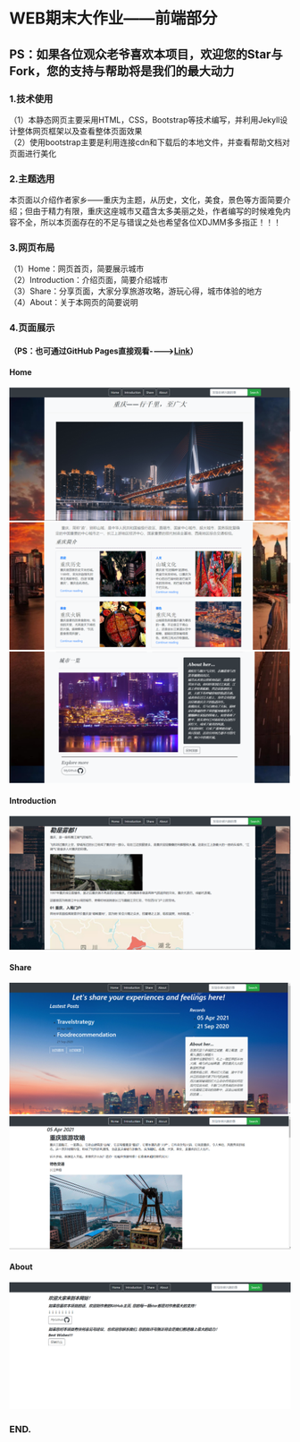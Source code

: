 # WEB期末大作业——前端部分
## PS：如果各位观众老爷喜欢本项目，欢迎您的Star与Fork，您的支持与帮助将是我们的最大动力
### 1.技术使用
（1）本静态网页主要采用HTML，CSS，Bootstrap等技术编写，并利用Jekyll设计整体网页框架以及查看整体页面效果   
（2）使用bootstrap主要是利用连接cdn和下载后的本地文件，并查看帮助文档对页面进行美化   
### 2.主题选用
本页面以介绍作者家乡——重庆为主题，从历史，文化，美食，景色等方面简要介绍；但由于精力有限，重庆这座城市又蕴含太多美丽之处，作者编写的时候难免内容不全，所以本页面存在的不足与错误之处也希望各位XDJMM多多指正！！！   
### 3.网页布局
（1）Home：网页首页，简要展示城市   
（2）Introduction：介绍页面，简要介绍城市   
（3）Share：分享页面，大家分享旅游攻略，游玩心得，城市体验的地方   
（4）About：关于本网页的简要说明   
### 4.页面展示
#### （PS：也可通过GitHub Pages直接观看---->[Link](https://webteamhxyandmore.github.io/)）
#### Home
![home](/assets/images/page1.png)
![home](/assets/images/page2.png)
![home](/assets/images/page3.png)
#### Introduction
![home](/assets/images/page4.png)
#### Share
![home](/assets/images/page5.png)
![home](/assets/images/page6.png)
#### About
![home](/assets/images/page7.png)
### END.


